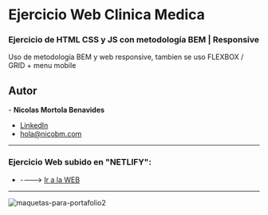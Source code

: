 # Ejercicio Web Clinica Medica
 <h3>Ejercicio de HTML CSS y JS con metodología BEM | Responsive</h3>
 
 <p>Uso de metodología BEM y web responsive, tambien se uso FLEXBOX / GRID + menu mobile</p>
 
 <h2>Autor</h2>
- <strong>Nicolas Mortola Benavides</strong><br>

* [LinkedIn](https://www.linkedin.com/in/nicolas-benavides-02204b148/)
* hola@nicobm.com

<hr>
 
 <h3>Ejercicio Web subido en "NETLIFY": </h3>
 
 * ----> [Ir a la WEB](https://velvety-treacle-2d057e.netlify.app) 

<hr>  
  
![maquetas-para-portafolio2](https://user-images.githubusercontent.com/114837201/193488172-c3e7603d-cbfd-4645-8e6f-d3e096c9dc4b.png)



